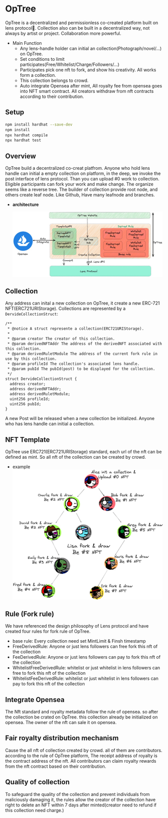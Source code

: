 # OpTree

OpTree is a decentralized and permissionless co-created platform built on lens protocol🌿. Collection also can be built in a decentralized way, not always by artist or project.
Collaboration more powerful.

- Main Function
  - Any lens-handle holder can initial an collection(Photograph/novel/...) on OpTree.
  - Set conditions to limit participates(Free/Whitelist/Charge/Followers/...)
  - Participates pick one nft to fork, and show his creativity. All works form a collection.
  - This collection belongs to crowd.
  - Auto integrate Opensea after mint, All royalty fee from opensea goes into NFT smart contract. All creators withdraw from nft contracts according to their contribution.

## Setup

```bash
npm install hardhat --save-dev
npm install
npx hardhat compile
npx hardhat test
```

## Overview

OpTree build a decentralized co-creat platfrom. Anyone who hold lens handle can initial a empty collection on platform, in the deep, we invoke the post interface of lens protocol. Than you can upload #0 work to collection. Eligible participants can fork your work and make change. The organize seems like a reverse tree. The builder of collection provide root node, and others create leaf node. Like Github, Have many leafnode and branches.

- **architecture**

  ![artchitecture](./pic/optreeArt.jpg)

## Collection

Any address can inital a new collection on OpTree, it create a new ERC-721 NFT(ERC721URIStorage).
Collections are represented by a `DervideCollectionStruct`:

```
/**
 * @notice A struct represente a collection(ERC721URIStorage).
 *
 * @param creator The creator of this collection.
 * @param derivedNFTAddr The address of the derivedNFT associated with this collection.
 * @param derivedRuletModule The address of the current fork rule in use by this collection.
 * @param profileId The collection's associated lens handle.
 * @param pubId The pubId(post) to be displayed for the collection.
 */
struct DervideCollectionStruct {
  address creator;
  address derivedNFTAddr;
  address derivedRuletModule;
  uint256 profileId;
  uint256 pubId;
}
```

A new Post will be released when a new collection be initialized. Anyone who has lens handle can initial a collection.

## NFT Template

OpTree use ERC721(ERC721URIStorage) standard, each url of the nft can be defined as mint. So all nft of the collection can be created by crowd.

- example
  ![artchitecture](./pic/mfersArt.jpg)

## Rule (Fork rule)

We have referenced the design philosophy of Lens protocol and have created four rules for fork rule of OpTree.

- base rule: Every collection need set MintLimit & Finsh timestamp
- FreeDerivedRule: Anyone or just lens followers can free fork this nft of the collection
- FeeDerivedRule: Anyone or just lens followers can pay to fork this nft of the collection
- WhitelistFreeDerivedRule: whitelist or just whitelist in lens followers can free to fork this nft of the collection
- WhitelistFeeDerivedRule: whitelist or just whitelist in lens followers can pay to fork this nft of the collection

## Integrate Opensea

The Nft standard and royalty metadata follow the rule of opensea. so after the collection be crated on OpTree. this collection already be initialized on opensea. The owner of the nft can sale it on opensea.

## Fair royalty distribution mechanism

Cause the all nft of collection created by crowd. all of them are contributors. according to the rule of OpTree platform, The receipt address of royalty is the contract address of the nft. All contributors can claim royalty rewards from the nft contract based on their contribution.

## Quality of collection

To safeguard the quality of the collection and prevent individuals from maliciously damaging it, the rules allow the creator of the collection have right to delete an NFT within 7 days after minted(creator need to refund if this collection need charge.)
